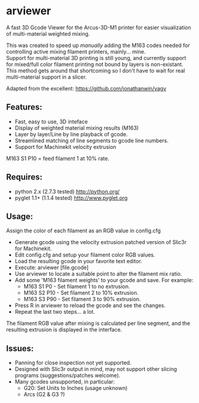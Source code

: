 # arviewer

A fast 3D Gcode Viewer for the Arcus-3D-M1 printer for easier visualization of multi-material weighted mixing.

This was created to speed up *manually* adding the M163 codes needed for controlling active mixing filament printers, mainly... mine.  
Support for multi-material 3D printing is still young, and currently support for mixed/full color filament printing not bound by layers is non-existant.
This method gets around that shortcoming so I don't have to wait for real multi-material support in a slicer.

Adapted from the excellent: https://github.com/jonathanwin/yagv

## Features:

* Fast, easy to use, 3D inteface
* Display of weighted material mixing results (M163)
* Layer by layer/Line by line playback of gcode.
* Streamlined matching of line segments to gcode line numbers.
* Support for Machinekit velocity extrusion


M163 S1 P10 = feed filament 1 at 10% rate.

## Requires:

* python 2.x (2.7.3 tested)
  http://python.org/
* pyglet 1.1+ (1.1.4 tested)
  http://www.pyglet.org

## Usage:

Assign the color of each filament as an RGB value in config.cfg

* Generate gcode using the velocity extrusion patched version of Slic3r for Machinekit.
* Edit config.cfg and setup your filament color RGB values.
* Load the resulting gcode in your favorite text editor.
* Execute: arviewer [file.gcode]
* Use arviewer to locate a suitable point to alter the filament mix ratio.
* Add some 'M163 filament weights' to your gcode and save.  For example:
  *  M163 S1 P0  - Set filament 1 to no extrusion.
  *  M163 S2 P10 - Set filament 2 to 10% extrusion.
  *  M163 S3 P90 - Set filament 3 to 90% extrusion.
* Press R in arviewer to reload the gcode and see the changes.
* Repeat the last two steps... a lot.

The filament RGB value after mixing is calculated per line segment, and the resulting extrusion is displayed in the interface.

## Issues:

* Panning for close inspection not yet supported.
* Designed with Slic3r output in mind, may not support other slicing programs (suggestions/patches welcome).
* Many gcodes unsupported, in particular:
  * G20: Set Units to Inches (usage unknown) 
  * Arcs (G2 & G3 ?)
